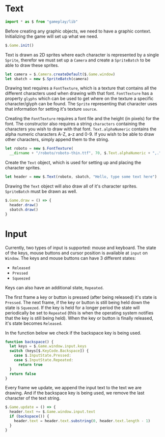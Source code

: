 # Text

```javascript
import * as $ from "gameplay/lib"
```

Before creating any graphic objects, we need to have a graphic context. 
Initializing the game will set up what we need.

```javascript
$.Game.init()
```

Text is drawn as 2D sprites where each character is represented by a single 
`Sprite`, therefor we must set up a `Camera` and create a `SpriteBatch` to be 
able to draw these sprites.

```javascript
let camera = $.Camera.createDefault($.Game.window)
let sbatch = new $.SpriteBatch(camera)
```

Drawing text requires a `FontTexture`, which is a texture that contains all 
the different characters used when drawing with that font. `FontTexture` has a 
property `glyphs` which can be used to get where on the texture a specific 
character/glyph can be found. The `Sprite` representing that character uses that 
information for setting it's texture `source`.

Creating the `FontTexture` requires a font file and the height (in pixels) 
for the font. The constructor also requires a string `characters` containing 
the characters you wish to draw with that font. `Text.alphaNumeric` contains 
the alpha numeric characters A-Z, a-z and 0-9. If you wish to be able to draw 
other characters, simply append them to the string.

```javascript
let roboto = new $.FontTexture(
  __dirname + "/roboto/roboto-thin.ttf", 70, $.Text.alphaNumeric + ",.")
```

Create the `Text` object, which is used for setting up and placing the 
character sprites.

```javascript
let header = new $.Text(roboto, sbatch, "Hello, type some text here")
```

Drawing the `Text` object will also draw all of it's character sprites. 
`SpriteBatch` must be drawn as well.

```javascript
$.Game.draw = () => {
  header.draw()
  sbatch.draw()
}
```

# Input

Currently, two types of input is supported: mouse and keyboard. The state of 
the keys, mouse buttons and cursor position is available at `input` on `Window`. 
The keys and mouse buttons can have 3 different states: 

- `Released`
- `Pressed`
- `Squeezed`

Keys can also have an additional state, `Repeated`.

The first frame a key or button is pressed (after being released) it's state is 
`Pressed`. The next frame, if the key or button is still being held down the 
state is `Squeezed`. If the key is held for a longer period the state will 
periodically be set to `Repeated` (this is when the operating system notifies 
that the key is still being held). When the key or button is finally released, 
it's state becomes `Released`.

In the function below we check if the backspace key is being used.

```javascript
function backspace() {
  let keys = $.Game.window.input.keys
  switch (keys[$.KeyCode.Backspace]) {
    case $.InputState.Pressed:
    case $.InputState.Repeated:
      return true
  }
  return false
}
```

Every frame we update, we append the input text to the text we are drawing. 
And if the backspace key is being used, we remove the last character of the 
text string.

```javascript
$.Game.update = () => {
  header.text += $.Game.window.input.text
  if (backspace()) {
    header.text = header.text.substring(0, header.text.length - 1)
  }
}
```
